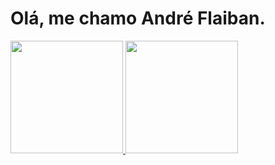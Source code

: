 # Olá, me chamo André Flaiban.
<div>
<a href="https://github.com/seu-usuário-aqui">
<img height="180em" src="https://github-readme-stats.vercel.app/api/top-langs/?username=andref12&layout=compact&langs_count=7&theme=dracula"/>
<img height="180em" src="https://github-readme-stats.vercel.app/api?username=andref12&show_icons=true&theme=dracula&include_all_commits=true&count_private=true"/>
</div>
